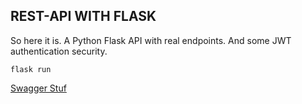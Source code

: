 ## REST-API WITH FLASK

So here it is. A Python Flask API with real endpoints. And some JWT authentication security.

```
flask run
```

[Swagger Stuf](/swagger-ui)